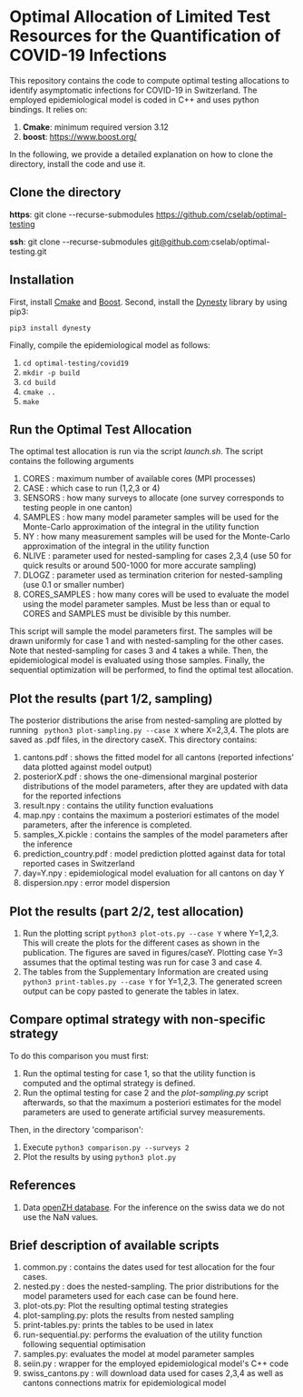 # Optimal Allocation of Limited Test Resources for the Quantification of COVID-19 Infections

This repository contains the code to compute optimal testing allocations to identify asymptomatic infections for COVID-19 in Switzerland.
The employed epidemiological model is coded in C++ and uses python bindings. It relies on:

1. **Cmake**: minimum required version 3.12 
2. **boost**: https://www.boost.org/

In the following, we provide a detailed explanation on how to clone the directory, install the code and use it.

## Clone the directory

**https**: git clone --recurse-submodules https://github.com/cselab/optimal-testing

**ssh**: git clone --recurse-submodules git@github.com:cselab/optimal-testing.git

## Installation

First, install [Cmake](https://www.cmake.org/) and [Boost](https://www.boost.org/).
Second, install the [Dynesty](https://dynesty.readthedocs.io/en/latest/) library by using pip3:

`pip3 install dynesty`

Finally, compile the epidemiological model as follows:

1. `cd optimal-testing/covid19`
2. `mkdir -p build`
3. `cd build`
4. `cmake ..`
5. `make`

## Run the Optimal Test Allocation
The optimal test allocation is run via the script *launch.sh*. The script contains the following arguments

1. CORES   : maximum number of available cores (MPI processes)
2. CASE    : which case to run (1,2,3 or 4)
3. SENSORS : how many surveys to allocate (one survey corresponds to testing people in one canton)
4. SAMPLES : how many model parameter samples will be used for the Monte-Carlo approximation of the integral in the utility function
5. NY      : how many measurement samples will be used for the Monte-Carlo approximation of the integral in the utility function
6. NLIVE   : parameter used for nested-sampling for cases 2,3,4 (use 50 for quick results or around 500-1000 for more accurate sampling)
7. DLOGZ   : parameter used as termination criterion for nested-sampling (use 0.1 or smaller number)
8. CORES_SAMPLES   : how many cores will be used to evaluate the model using the model parameter samples. Must be less than or equal to CORES and SAMPLES must be divisible by this number.

This script will sample the model parameters first. The samples will be drawn uniformly for case 1 and with nested-sampling for the other cases.
Note that nested-sampling for cases 3 and 4 takes a while.
Then, the epidemiological model is evaluated using those samples.
Finally, the sequential optimization will be performed, to find the optimal test allocation.

## Plot the results (part 1/2, sampling)
The posterior distributions the arise from nested-sampling are plotted by running 
   ` python3 plot-sampling.py --case X`
where X=2,3,4. The plots are saved as .pdf files, in the directory caseX. This directory contains:
1. cantons.pdf : shows the fitted model for all cantons (reported infections' data plotted against model output)
2. posteriorX.pdf : shows the one-dimensional marginal posterior distributions of the model parameters, after they are updated with data for the reported infections
3. result.npy : contains the utility function evaluations
4. map.npy : contains the maximum a posteriori estimates of the model parameters, after the inference is completed.
5. samples_X.pickle : contains the samples of the model parameters after the inference
6. prediction_country.pdf : model prediction plotted against data for total reported cases in Switzerland
7. day=Y.npy : epidemiological model evaluation for all cantons on day Y
8. dispersion.npy : error model dispersion

## Plot the results (part 2/2, test allocation)
1. Run the plotting script `python3 plot-ots.py --case Y` where Y=1,2,3. This will create the plots for the different cases as shown in the publication. The figures are saved in figures/caseY. Plotting case Y=3 assumes that the optimal testing was run for case 3 and case 4.
2. The tables from the Supplementary Information are created using `python3 print-tables.py --case Y` for Y=1,2,3. The generated screen output can be copy pasted to generate the tables in latex.

## Compare optimal strategy with non-specific strategy
To do this comparison you must first:
1. Run the optimal testing for case 1, so that the utility function is computed and the optimal strategy is defined.
2. Run the optimal testing for case 2 and the *plot-sampling.py* script afterwards, so that the maximum a posteriori estimates for the model parameters are used to generate artificial survey measurements.

Then, in the directory 'comparison':
1. Execute `python3 comparison.py --surveys 2`
2. Plot the results by using `python3 plot.py`

## References
1. Data [openZH database](https://raw.githubusercontent.com/daenuprobst/covid19-cases-switzerland/master/covid19_cases_switzerland_openzh.csv). For the inference on the swiss data we do not use the NaN values.

## Brief description of available scripts
1. common.py : contains the dates used for test allocation for the four cases.
2. nested.py : does the nested-sampling. The prior distributions for the model parameters used for each case can be found here.
3. plot-ots.py: Plot the resulting optimal testing strategies
4. plot-sampling.py: plots the results from nested sampling
5. print-tables.py: prints the tables to be used in latex
6. run-sequential.py: performs the evaluation of the utility function following sequential optimisation
7. samples.py: evaluates the model at model parameter samples
8. seiin.py  : wrapper for the employed epidemiological model's C++ code
9. swiss_cantons.py : will download data used for cases 2,3,4 as well as cantons connections matrix for epidemiological model
